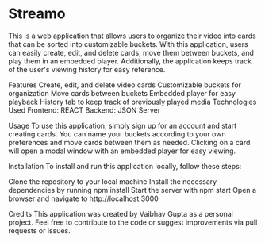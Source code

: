 # Streamo
This is a web application that allows users to organize their video into cards that can be sorted into customizable buckets. With this application, users can easily create, edit, and delete cards, move them between buckets, and play them in an embedded player. Additionally, the application keeps track of the user's viewing history for easy reference.

Features
Create, edit, and delete video cards
Customizable buckets for organization
Move cards between buckets
Embedded player for easy playback
History tab to keep track of previously played media
Technologies Used
Frontend: REACT
Backend: JSON Server

Usage
To use this application, simply sign up for an account and start creating cards. You can name your buckets according to your own preferences and move cards between them as needed. Clicking on a card will open a modal window with an embedded player for easy viewing.

Installation
To install and run this application locally, follow these steps:

Clone the repository to your local machine
Install the necessary dependencies by running npm install
Start the server with npm start
Open a browser and navigate to http://localhost:3000

Credits
This application was created by Vaibhav Gupta as a personal project. Feel free to contribute to the code or suggest improvements via pull requests or issues.



 
